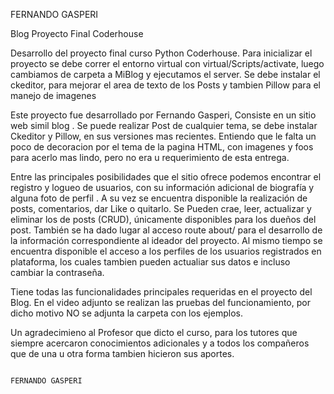 FERNANDO GASPERI

Blog Proyecto Final Coderhouse 

Desarrollo del proyecto final curso Python Coderhouse.
Para inicializar el proyecto se debe correr el entorno virtual con virtual/Scripts/activate, luego cambiamos de carpeta a MiBlog y ejecutamos el server.
Se debe instalar el ckeditor, para mejorar el area de texto de los Posts y tambien Pillow para el manejo de imagenes 

Este proyecto fue desarrollado por Fernando Gasperi, Consiste en un sitio web simil blog . Se puede realizar Post de cualquier tema, se debe instalar Ckeditor y Pillow, en sus versiones mas recientes. Entiendo que le falta un poco de decoracion por el tema de la pagina HTML, con imagenes y foos para acerlo mas lindo, pero no era u requerimiento de esta entrega. 

Entre las principales posibilidades que el sitio ofrece podemos encontrar el registro y logueo de usuarios, con su información adicional de biografía y alguna foto de perfil . A su vez se encuentra disponible la realización de posts, comentarios, dar Like o quitarlo. Se Pueden crae, leer, actualizar y eliminar los de posts (CRUD), únicamente disponibles para los  dueños del post. También se ha dado lugar al acceso route about/ para el desarrollo de la información correspondiente al ideador del proyecto. Al mismo tiempo se encuentra disponible el acceso a los perfiles de los usuarios registrados en plataforma, los cuales tambien pueden actualiar sus datos e incluso cambiar la contraseña.

Tiene todas las funcionalidades principales requeridas en el proyecto del Blog.
En el video adjunto se realizan las pruebas del funcionamiento, por dicho motivo NO se adjunta la carpeta con los ejemplos.

Un agradecimieno al Profesor que dicto el curso, para los tutores que siempre acercaron conocimientos adicionales y a todos los compañeros que de una u otra forma tambien hicieron sus aportes.

                                                                                FERNANDO GASPERI